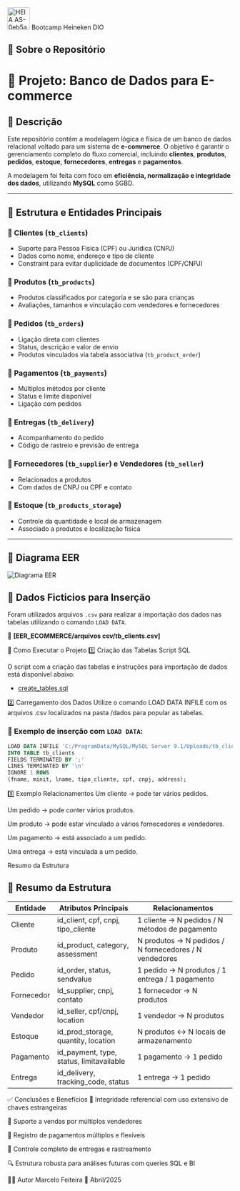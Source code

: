 <img src="https://github.com/user-attachments/assets/7ef0925f-f96c-459a-9199-62b9b1b258b5" alt="HEIA AS-0eb5aa36" width="50">
Bootcamp Heineken DIO

## 📖 Sobre o Repositório
# 🛒 Projeto: Banco de Dados para E-commerce

## 📍 Descrição

Este repositório contém a modelagem lógica e física de um banco de dados relacional voltado para um sistema de **e-commerce**. O objetivo é garantir o gerenciamento completo do fluxo comercial, incluindo **clientes**, **produtos**, **pedidos**, **estoque**, **fornecedores**, **entregas** e **pagamentos**.

A modelagem foi feita com foco em **eficiência, normalização e integridade dos dados**, utilizando **MySQL** como SGBD.

---

## 🧩 Estrutura e Entidades Principais

### 🔹 Clientes (`tb_clients`)
- Suporte para Pessoa Física (CPF) ou Jurídica (CNPJ)
- Dados como nome, endereço e tipo de cliente
- Constraint para evitar duplicidade de documentos (CPF/CNPJ)

### 🔹 Produtos (`tb_products`)
- Produtos classificados por categoria e se são para crianças
- Avaliações, tamanhos e vinculação com vendedores e fornecedores

### 🔹 Pedidos (`tb_orders`)
- Ligação direta com clientes
- Status, descrição e valor de envio
- Produtos vinculados via tabela associativa (`tb_product_order`)

### 🔹 Pagamentos (`tb_payments`)
- Múltiplos métodos por cliente
- Status e limite disponível
- Ligação com pedidos

### 🔹 Entregas (`tb_delivery`)
- Acompanhamento do pedido
- Código de rastreio e previsão de entrega

### 🔹 Fornecedores (`tb_supplier`) e Vendedores (`tb_seller`)
- Relacionados a produtos
- Com dados de CNPJ ou CPF e contato

### 🔹 Estoque (`tb_products_storage`)
- Controle da quantidade e local de armazenagem
- Associado a produtos e localização física

---

## 📌 Diagrama EER

![Diagrama EER](BOOTCAMP_HEINEKEN_DIO\ECOMMERCE\EER\DiagramaEcommerceDio.png)

## 📂 Dados Ficticios para Inserção

Foram utilizados arquivos `.csv` para realizar a importação dos dados nas tabelas utilizando o comando `LOAD DATA`.

📁 **[EER_ECOMMERCE/arquivos csv/tb_clients.csv]**

🔧 Como Executar o Projeto
1️⃣ Criação das Tabelas
Script SQL

O script com a criação das tabelas e instruções para importação de dados está disponível abaixo:

- [create_tables.sql](querys/CREATE%20ECOMMERCE.sql)

2️⃣ Carregamento dos Dados
Utilize o comando LOAD DATA INFILE com os arquivos .csv localizados na pasta /dados para popular as tabelas.


### 💾 Exemplo de inserção com `LOAD DATA`:

```sql
LOAD DATA INFILE 'C:/ProgramData/MySQL/MySQL Server 9.1/Uploads/tb_clients.csv'
INTO TABLE tb_clients
FIELDS TERMINATED BY ';'
LINES TERMINATED BY '\n'
IGNORE 1 ROWS
(fname, minit, lname, tipo_cliente, cpf, cnpj, address);
```

3️⃣ Exemplo Relacionamentos
Um cliente → pode ter vários pedidos.

Um pedido → pode conter vários produtos.

Um produto → pode estar vinculado a vários fornecedores e vendedores.

Um pagamento → está associado a um pedido.

Uma entrega → está vinculada a um pedido.

Resumo da Estrutura
## 🧠 Resumo da Estrutura

| Entidade    | Atributos Principais                         | Relacionamentos                                                  |
|-------------|----------------------------------------------|------------------------------------------------------------------|
| Cliente     | id_client, cpf, cnpj, tipo_cliente           | 1 cliente → N pedidos / N métodos de pagamento                   |
| Produto     | id_product, category, assessment             | N produtos → N pedidos / N fornecedores / N vendedores           |
| Pedido      | id_order, status, sendvalue                  | 1 pedido → N produtos / 1 entrega / 1 pagamento                  |
| Fornecedor  | id_supplier, cnpj, contato                   | 1 fornecedor → N produtos                                        |
| Vendedor    | id_seller, cpf/cnpj, location                | 1 vendedor → N produtos                                          |
| Estoque     | id_prod_storage, quantity, location          | N produtos ↔ N locais de armazenamento                           |
| Pagamento   | id_payment, type, status, limitavailable     | 1 pagamento → 1 pedido                                           |
| Entrega     | id_delivery, tracking_code, status           | 1 entrega → 1 pedido                                             |

✅ Conclusões e Benefícios
🔐 Integridade referencial com uso extensivo de chaves estrangeiras

🔄 Suporte a vendas por múltiplos vendedores

🧾 Registro de pagamentos múltiplos e flexíveis

🚚 Controle completo de entregas e rastreamento

🔍 Estrutura robusta para análises futuras com queries SQL e BI

👨‍💻 Autor
Marcelo Feiteira
📅 Abril/2025